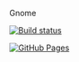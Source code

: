 Gnome

[![Build status](https://ci.appveyor.com/api/projects/status/cc9ucwv3th7vo0tg?svg=true)](https://ci.appveyor.com/project/ElizabethKorn/gnome2.1)

[![GitHub Pages](https://badgen.net/badge/GitHub%20Pages/Live/green)](https://elizabethkorn.github.io/gnome2.1/)
